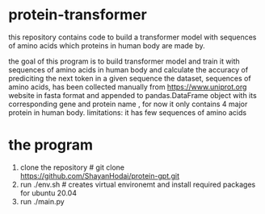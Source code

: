 # protein-transformer
this repository contains code to build a transformer model with sequences of amino acids which proteins in human body are made by.

the goal of this program is to build transformer model and train it with sequences of amino acids in human body and calculate the accuracy of prediciting the next token in a given sequence
the dataset, sequences of amino acids, has been collected manually from https://www.uniprot.org website in fasta format and appended to pandas.DataFrame object with its corresponding gene and protein name , for now it only contains 4 major protein in human body. 
limitations: it has few sequences of amino acids

# the program
1. clone the repository # git clone https://github.com/ShayanHodai/protein-gpt.git
2. run ./env.sh # creates virtual environemt and install required packages for ubuntu 20.04
3. run ./main.py
